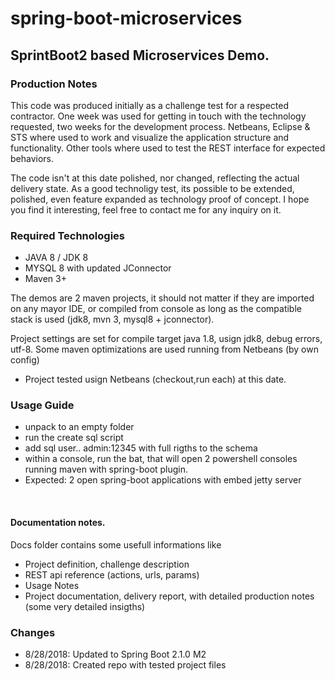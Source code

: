 ﻿# spring-boot-microservices

<h2>SprintBoot2 based Microservices Demo.</h2>

<h3>Production Notes</h3><p>
This code was produced initially as a challenge test for a respected contractor.
One week was used for getting in touch with the technology requested, two weeks for the development process.
Netbeans, Eclipse & STS where used to work and visualize the application structure and functionality.
Other tools where used to test the REST interface for expected behaviors.</p>

<p>
The code isn't at this date polished, nor changed, reflecting the actual delivery state.
As a good technoligy test, its possible to be extended, polished, even feature expanded as technology proof of concept.
I hope you find it interesting, feel free to contact me for any inquiry on it.
</p>

<h3>Required Technologies</h3>
<ul>
<li>JAVA 8 / JDK 8
<li>MYSQL 8 with updated JConnector
<li>Maven 3+
</ul>

The demos are 2 maven projects, it should not matter if they are imported on any mayor IDE, or compiled from console as long as the compatible stack is used (jdk8, mvn 3, mysql8 + jconnector).

Project settings are set for compile target java 1.8, usign jdk8, debug errors, utf-8.
Some maven optimizations are used running from Netbeans (by own config)

* Project tested usign Netbeans (checkout,run each) at this date.


<h3>Usage Guide</h3>
<ul>
<li> unpack to an empty folder
<li> run the create sql script 
<li> add sql user.. admin:12345  with full rigths to the schema
<li> within a console, run the bat, that will open 2 powershell consoles running maven with spring-boot plugin. 
<li> Expected: 2 open spring-boot applications with embed jetty server
</ul>
<br>
<h4>Documentation notes.</h4>
<p>Docs folder contains some usefull informations like
<ul>
 <li>Project definition, challenge description
 <li>REST api reference (actions, urls, params)
 <li>Usage Notes
 <li>Project documentation, delivery report, with detailed production notes (some very detailed insigths)
</ul>
</p>



<h3>Changes</h3>
<ul> 
 <li>8/28/2018: Updated to Spring Boot 2.1.0 M2</li>
 <li>8/28/2018: Created repo with tested project files</li>
</ul>
